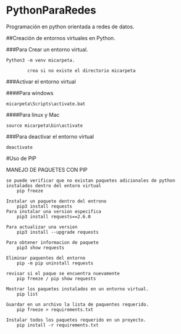 # PythonParaRedes
Programación en python orientada a redes de datos. 

##Creación de entornos virtuales en Python. 

###Para Crear un entorno virtual. 

    Python3 -m venv micarpeta.

            crea si no existe el directorio micarpeta

###Activar el entorno virtual

  ####Para windows 
   
    micarpeta\Scripts\activate.bat
    
   ####Para linux y Mac    
   
    source micarpeta\bin\activate
    
###Para deactivar el entorno virtual 
    
    deactivate 

#Uso de PIP

MANEJO DE PAQUETES CON PIP

    se puede verificar que no existan paquetes adicionales de python instalados dentro del entoro virtual
        pip freeze
    
    Instalar un paquete dentro del entrono 
        pip3 install requests
    Para instalar una version especifica 
        pip3 install requests==2.6.0 
    
    Para actualizar una version 
        pip3 install --upgrade requests
    
    Para obtener informacion de paquete
        pip3 show requests
    
    Eliminar paquentes del entorno
        pip -m pip uninstall requests 
    
    revisar si el paque se encuentra nuevamente
        pip freeze / pip show requests
    
    Mostrar los paquetes instalados en un entorno virtual.
        pip list 
    
    Guardar en un archivo la lista de paquentes requerido.
        pip freeze > requirements.txt
    
    Instalar todos los paquetes requerido en un proyecto. 
        pip install -r requirements.txt
    
